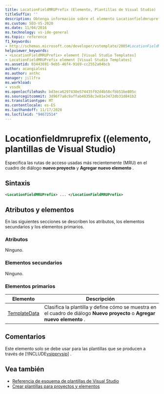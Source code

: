 ```yaml
---
title: LocationFieldMRUPrefix (Elemento, Plantillas de Visual Studio)
titleSuffix: ''
description: Obtenga información sobre el elemento Locationfieldmruprefix (y cómo especifica las rutas de acceso usadas más recientemente (MRU) en el cuadro de diálogo nuevo proyecto y agregar nuevo elemento.
ms.custom: SEO-VS-2020
ms.date: 11/04/2016
ms.technology: vs-ide-general
ms.topic: reference
f1_keywords:
- http://schemas.microsoft.com/developer/vstemplate/2005#LocationFieldMRUPrefix
helpviewer_keywords:
- <LocationFieldMRUPrefix> element [Visual Studio Templates]
- LocationFieldMRUPrefix element [Visual Studio Templates]
ms.assetid: 03443691-9eb5-46f4-9169-cc2552a04bcb
author: acangialosi
ms.author: anthc
manager: jillfra
ms.workload:
- vssdk
ms.openlocfilehash: bd3eca6297430e574435f92d4b58cfbb51be805c
ms.sourcegitcommit: 3d96f7a8c9affab40358c3e81e3472db31d841b2
ms.translationtype: MT
ms.contentlocale: es-ES
ms.lasthandoff: 11/17/2020
ms.locfileid: "94672514"
---
```

# <a name="locationfieldmruprefix-element-visual-studio-templates"></a>Locationfieldmruprefix ((elemento, plantillas de Visual Studio)

Especifica las rutas de acceso usadas más recientemente (MRU) en el cuadro de diálogo **nuevo proyecto** y **Agregar nuevo elemento** .

## <a name="syntax"></a>Sintaxis

```xml
<LocationFieldMRUPrefix> ... </LocationFieldMRUPrefix>
```

## <a name="attributes-and-elements"></a>Atributos y elementos

 En las siguientes secciones se describen los atributos, los elementos secundarios y los elementos primarios.

### <a name="attributes"></a>Atributos

 Ninguno.

### <a name="child-elements"></a>Elementos secundarios

 Ninguno.

### <a name="parent-elements"></a>Elementos primarios

|Elemento|Descripción|
|-------------|-----------------|
|[TemplateData](../extensibility/templatedata-element-visual-studio-templates.md)|Clasifica la plantilla y define cómo se muestra en el cuadro de diálogo **Nuevo proyecto** o **Agregar nuevo elemento** .|

## <a name="remarks"></a>Comentarios

 Este elemento solo se debe usar para las plantillas que se producen a través de [!INCLUDE[vsipprvsip](../extensibility/includes/vsipprvsip_md.md)] .

## <a name="see-also"></a>Vea también

- [Referencia de esquema de plantillas de Visual Studio](../extensibility/visual-studio-template-schema-reference.md)
- [Crear plantillas para proyectos y elementos](../ide/creating-project-and-item-templates.md)
